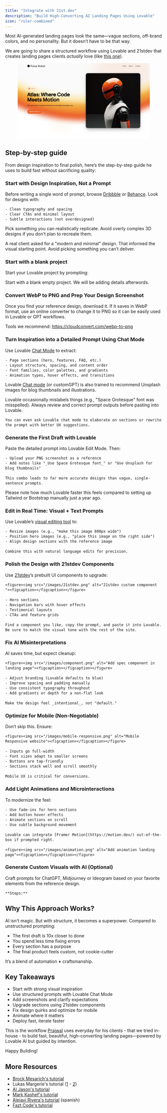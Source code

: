 ```yaml
---
title: "Integrate with 21st.dev"
description: "Build High-Converting AI Landing Pages Using Lovable"
icon: "ruler-combined"
---
```


Most AI-generated landing pages look the same—vague sections, off-brand colors, and no personality. But it doesn’t have to be that way.

We are going to share a structured workflow using Lovable and 21stdev that creates landing pages clients _actually_ love (like [this one](https://lovable.dev/projects/35d72d2e-6e25-40e5-9b0c-c0d1a7c1b727)).

<figure><img src="/images/hero-section.png" alt="Hero Section Landing Page"><figcaption></figcaption></figure>

## Step-by-step guide

From design inspiration to final polish, here’s the step-by-step guide he uses to build fast without sacrificing quality:

### Start with Design Inspiration, Not a Prompt
Before writing a single word of prompt, browse [Dribbble](https://dribbble.com/) or [Behance](https://www.behance.net/). Look for designs with:

    - Clean typography and spacing
    - Clear CTAs and minimal layout
    - Subtle interactions (not overdesigned)

    
Pick something you can realistically replicate. Avoid overly complex 3D designs if you don’t plan to recreate them.

    
A real client asked for a "modern and minimal" design. That informed the visual starting point. Avoid picking something you can’t deliver.

### Start with a blank project
Start your Lovable project by prompting:

    
Start with a blank empty project. We will be adding details afterwords.

### Convert WebP to PNG and Prep Your Design Screenshot 
Once you find your reference design, download it. If it saves in WebP format, use an online converter to change it to PNG so it can be easily used in Lovable or GPT workflows.

    
Tools we recommend: https://cloudconvert.com/webp-to-png

### Turn Inspiration into a Detailed Prompt Using Chat Mode
Use Lovable [Chat Mode](https://docs.lovable.dev/features/labs#chat-mode) to extract:

    - Page sections (hero, features, FAQ, etc.)
    - Layout structure, spacing, and content order
    - Font families, color palettes, and gradients
    - Animation types, hover effects, and transitions

    
Lovable [Chat mode](https://docs.lovable.dev/features/labs#chat-mode) (or customGPT) is also trained to recommend Unsplash images for blog thumbnails and illustrations.

    
Lovable occasionally mislabels things (e.g., "Space Grotesque" font was misspelled). Always review and correct prompt outputs before pasting into Lovable.

    You can even ask Lovable chat mode to elaborate on sections or rewrite the prompt with better UX suggestions.

###  Generate the First Draft with Lovable
Paste the detailed prompt into Lovable Edit Mode. Then:

    - Upload your PNG screenshot as a reference
    - Add notes like "_Use Space Grotesque font_" or "Use Unsplash for blog thumbnails"

    This combo leads to far more accurate designs than vague, single-sentence prompts.

    
Please note how much Lovable faster this feels compared to setting up Tailwind or Bootstrap manually just a year ago.

### Edit in Real Time: Visual + Text Prompts
Use Lovable’s [visual editing tool](https://docs.lovable.dev/features/visual-edit) to:

    - Resize images (e.g., "make this image 800px wide")
    - Position hero images (e.g., "place this image on the right side")
    - Align design sections with the reference image

    Combine this with natural language edits for precision.

### Polish the Design with 21stdev Components
Use [21stdev](https://21st.dev/)’s prebuilt UI components to upgrade:

    <figure><img src="/images/21stdev.png" alt="21stdev custom component "><figcaption></figcaption></figure>

    - Hero sections
    - Navigation bars with hover effects
    - Testimonial layouts
    - CTAs and feature grids

    Find a component you like, copy the prompt, and paste it into Lovable. Be sure to match the visual tone with the rest of the site.

### Fix AI Misinterpretations
AI saves time, but expect cleanup:

    <figure><img src="/images/component.png" alt="Add spec component in landing page"><figcaption></figcaption></figure>

    - Adjust branding (Lovable defaults to blue)
    - Improve spacing and padding manually
    - Use consistent typography throughout
    - Add gradients or depth for a non-flat look

    Make the design feel _intentional_, not "default."

### Optimize for Mobile (Non-Negotiable)
Don’t skip this. Ensure:

    <figure><img src="/images/mobile-responsive.png" alt="Mobile Responsive website"><figcaption></figcaption></figure>

    - Inputs go full-width
    - Font sizes adapt to smaller screens
    - Buttons are tap-friendly
    - Sections stack well and scroll smoothly

    Mobile UX is critical for conversions.

### Add Light Animations and Microinteractions
To modernize the feel:

    - Use fade-ins for hero sections
    - Add button hover effects
    - Animate sections on scroll
    - Use subtle background movement

    Lovable can integrate [Framer Motion](https://motion.dev/) out-of-the-box if prompted right.

    <figure><img src="/images/animation.png" alt="Add animation landing page"><figcaption></figcaption></figure>

### Generate Custom Visuals with AI (Optional)
Craft prompts for ChatGPT, Midjourney or Ideogram based on your favorite elements from the reference design.

    **Steps:**

    
  
  
</Steps>

## Why This Approach Works?

AI isn't magic. But with structure, it becomes a superpower. Compared to unstructured prompting:

- The first draft is 10x closer to done
- You spend less time fixing errors
- Every section has a purpose
- The final product feels custom, not cookie-cutter

It’s a blend of automation **\+** craftsmanship.

## Key Takeaways

- Start with strong visual inspiration
- Use structured prompts with Lovable Chat Mode
- Add screenshots and clarify expectations
- Upgrade sections using 21stdev components
- Fix design quirks and optimize for mobile
- Animate where it matters
- Deploy fast, iterate faster

This is the workflow [Prajwal](https://x.com/PrajwalTomar_/status/1902371273147064772) uses everyday for his clients - that we tried in-house - to build fast, beautiful, high-converting landing pages—powered by Lovable AI but guided by intention.

Happy Building\!

## More Resources

- [Brock Mesarich's tutorial](https://www.youtube.com/watch?v=v48gJFQvE1Y&pp=ygUPbG92YWJsZSAyMXN0ZGV2)
- Lukas Margerie's tutorial ([1](https://www.youtube.com/watch?v=-GiBI0leMHU&t=30s&pp=ygUPbG92YWJsZSAyMXN0ZGV2) - [2](https://www.youtube.com/watch?v=uqdFobvoRQQ&pp=ygUPbG92YWJsZSAyMXN0ZGV20gcJCb0Ag7Wk3p_U))
- [AI Jason's tutorial](https://www.youtube.com/watch?v=8MPElOdNjtk&pp=ygUPbG92YWJsZSAyMXN0ZGV2)
- [Mark Kashef's tutorial](https://www.youtube.com/watch?v=Zv7N0SxfpRM&t=269s&pp=ygUPbG92YWJsZSAyMXN0ZGV2)
- [Alejavi Rivera's tutorial](https://www.youtube.com/watch?v=mMBp0uGZOWw&pp=ygUPbG92YWJsZSAyMXN0ZGV2) (spanish)
- [Fazt Code's tutorial](https://www.youtube.com/watch?v=RGZeP1_oMoY&pp=ygUPbG92YWJsZSAyMXN0ZGV2)